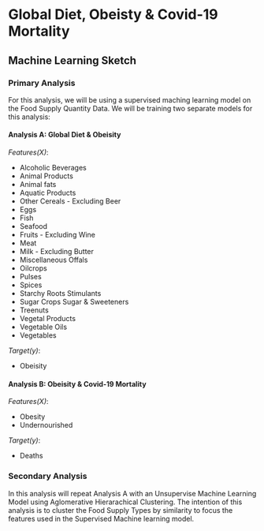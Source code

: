 # Global Diet, Obeisty & Covid-19 Mortality

## Machine Learning Sketch

### Primary Analysis

For this analysis, we will be using a supervised maching learning model on the Food Supply Quantity Data. We will be training two separate models for this analysis:

#### Analysis A: Global Diet & Obeisity

_Features(X)_:
  - Alcoholic Beverages	
  - Animal Products	
  - Animal fats	
  - Aquatic Products
  - Other	Cereals - Excluding Beer	
  - Eggs	
  - Fish
  - Seafood	
  - Fruits - Excluding Wine	
  - Meat	
  - Milk - Excluding Butter	
  - Miscellaneous	Offals	
  - Oilcrops	
  - Pulses	
  - Spices	
  - Starchy Roots	Stimulants	
  - Sugar Crops	Sugar & Sweeteners	
  - Treenuts	
  - Vegetal Products	
  - Vegetable Oils	
  - Vegetables

_Target(y)_:
  - Obeisity 

#### Analysis B: Obeisity & Covid-19 Mortality 

_Features(X)_:
  - Obesity	
  - Undernourished

_Target(y)_:
  - Deaths 

### Secondary Analysis

In this analysis will repeat Analysis A with an Unsupervise Machine Learning Model using Aglomerative Hierarachical Clustering. The intention of this analysis is to cluster the Food Supply Types by similarity to focus the features used in the Supervised Machine learning model. 
